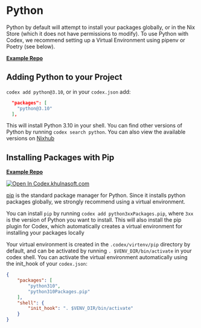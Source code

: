 # Python

Python by default will attempt to install your packages globally, or in the Nix Store (which it does not have permissions to modify). To use Python with Codex, we recommend setting up a Virtual Environment using pipenv or Poetry (see below).

[**Example Repo**](https://github.com/khulnasoft/codex/tree/main/examples/development/python)

## Adding Python to your Project

`codex add python@3.10`, or in your `codex.json` add:

```json
  "packages": [
    "python@3.10"
  ],
```

This will install Python 3.10 in your shell. You can find other versions of Python by running `codex search python`. You can also view the available versions on [Nixhub](https://www.nixhub.io/packages/python)

## Installing Packages with Pip

[**Example Repo**](https://github.com/khulnasoft/codex/tree/main/examples/development/python/pip)

[![Open In Codex.khulnasoft.com](https://www.khulnasoft/img/codex/open-in-codex.svg)](https://codex.khulnasoft.com/open/templates/python-pip)

[pip](https://pip.pypa.io/en/stable/) is the standard package manager for Python. Since it installs python packages globally, we strongly recommend using a virtual environment.

You can install `pip` by running `codex add python3xxPackages.pip`, where `3xx` is the version of Python you want to install. This will also install the pip plugin for Codex, which automatically creates a virtual environment for installing your packages locally

Your virtual environment is created in the `.codex/virtenv/pip` directory by default, and can be activated by running `. $VENV_DIR/bin/activate` in your codex shell. You can activate the virtual environment automatically using the init_hook of your `codex.json`:

```json
{
    "packages": [
        "python310",
        "python310Packages.pip"
    ],
    "shell": {
        "init_hook": ". $VENV_DIR/bin/activate"
    }
}
```
